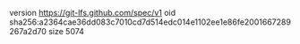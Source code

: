 version https://git-lfs.github.com/spec/v1
oid sha256:a2364cae36dd083c7010cd7d514edc014e1102ee1e86fe2001667289267a2d70
size 5074
